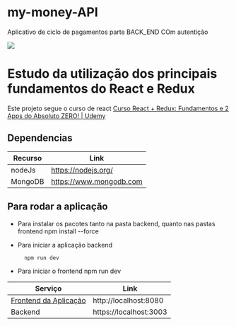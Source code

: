 # my-money-API

Aplicativo de ciclo de pagamentos parte BACK_END COm autentição

<img src="https://i.imgur.com/UsaCijp.png">

<br>

# Estudo da utilização dos principais fundamentos do React e Redux

Este projeto segue o curso de react <a href="https://www.udemy.com/course/react-redux-pt/">Curso React + Redux: Fundamentos e 2 Apps do Absoluto ZERO! | Udemy</a>

## Dependencias

| Recurso | Link                    |
| ------- | ----------------------- |
| nodeJs  | https://nodejs.org/     |
| MongoDB | https://www.mongodb.com |

## Para rodar a aplicação

- Para instalar os pacotes tanto na pasta backend, quanto nas pastas frontend
        npm install --force
- Para iniciar a aplicação backend

        npm run dev

- Para iniciar o frontend
        npm run dev

| Serviço                                                                                         | Link                   |
| ----------------------------------------------------------------------------------------------- | ---------------------- |
| <a href="https://github.com/Smooke09/my-money-Front" target="_blank">Frontend da Aplicação </a> | http://localhost:8080  |
| Backend                                                                                         | https://localhost:3003 |
